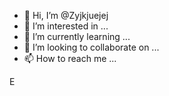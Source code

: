 - 👋 Hi, I’m @Zyjkjuejej
- 👀 I’m interested in ...
- 🌱 I’m currently learning ...
- 💞️ I’m looking to collaborate on ...
- 📫 How to reach me ...

<!---
Zyjkjuejej/Zyjkjuejej is a ✨ special ✨ repository because its `README.md` (this file) appears on your GitHub profile.
You can click the Preview link to take a look at your changes.
--->
Е
